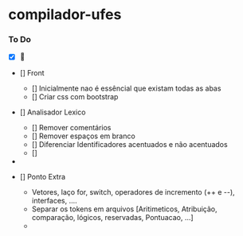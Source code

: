 # compilador-ufes


### To Do
- [x] 🐍
- [] Front
  - [] Inicialmente nao é essêncial que existam todas as abas
  - [] Criar css com bootstrap
- [] Analisador Lexico
  - [] Remover comentários
  - [] Remover espaços em branco
  - [] Diferenciar Identificadores acentuados e não acentuados
  - []

- 
- [] Ponto Extra
  - Vetores, laço for, switch, operadores de incremento (++ e --), interfaces, ....
  - Separar os tokens em arquivos [Aritimeticos, Atribuição, comparação, lógicos, reservadas, Pontuacao, ...]
  - 


